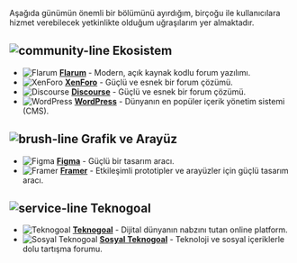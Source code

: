 Aşağıda günümün önemli bir bölümünü ayırdığım, birçoğu ile kullanıcılara hizmet verebilecek yetkinlikte olduğum uğraşılarım yer almaktadır.

## ![community-line](https://github.com/user-attachments/assets/1161ff50-4240-4c3c-a65a-039c452a95e3) Ekosistem
- ![Flarum](https://github.com/user-attachments/assets/492d9f07-6101-4c4a-89fc-0351816d0862) **[Flarum](https://flarum.org)** - Modern, açık kaynak kodlu forum yazılımı.
- ![XenForo](https://github.com/user-attachments/assets/ec235812-c18e-4eee-852b-7d7054201c5f) **[XenForo](https://xenforo.com)** - Güçlü ve esnek bir forum çözümü.
- ![Discourse](https://github.com/user-attachments/assets/51e26d99-baf7-481e-bc40-e50445688a6f) **[Discourse](https://discourse.com)** - Güçlü ve esnek bir forum çözümü.
- ![WordPress](https://github.com/user-attachments/assets/53813b38-3705-4b90-ad95-2f763e9c5a50) **[WordPress](https://wordpress.org)** - Dünyanın en popüler içerik yönetim sistemi (CMS).

## ![brush-line](https://github.com/user-attachments/assets/075d0551-89b1-43fc-ba51-ba07d3697c9b) Grafik ve Arayüz
- ![Figma](https://github.com/user-attachments/assets/629514cc-e805-4b86-8bcc-080875fb8ef3) **[Figma](https://figma.com)** - Güçlü bir tasarım aracı.
- ![Framer](https://github.com/user-attachments/assets/8d738d8e-20cc-4974-9e4b-616edba65bd9) **[Framer](https://framer.com)** - Etkileşimli prototipler ve arayüzler için güçlü tasarım aracı.

## ![service-line](https://github.com/user-attachments/assets/372a6ddf-9a72-44b7-8fe2-dc20f21c1ec9) Teknogoal
- ![Teknogoal](https://github.com/user-attachments/assets/9cf1b056-e1e0-41e9-843a-fe206028d6f2) **[Teknogoal](https://teknogoal.com/)** - Dijital dünyanın nabzını tutan online platform.
- ![Sosyal Teknogoal](https://github.com/user-attachments/assets/dc669391-6a3f-4760-9c89-4a6765db8482) **[Sosyal Teknogoal](https://sosyal.teknogoal.com/)** - Teknoloji ve sosyal içeriklerle dolu tartışma forumu.
